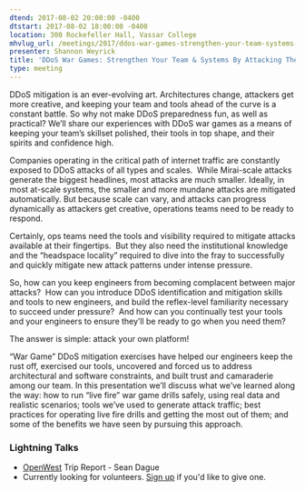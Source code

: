 ```yaml
---
dtend: 2017-08-02 20:00:00 -0400
dtstart: 2017-08-02 18:00:00 -0400
location: 300 Rockefeller Hall, Vassar College
mhvlug_url: /meetings/2017/ddos-war-games-strengthen-your-team-systems-by-attacking-them
presenter: Shannon Weyrick
title: 'DDoS War Games: Strengthen Your Team & Systems By Attacking Them'
type: meeting
---
```



DDoS mitigation is an ever-evolving art. Architectures change, attackers get more creative, and keeping your team and tools ahead of the curve is a constant battle. So why not make DDoS preparedness fun, as well as practical? We’ll share our experiences with DDoS war games as a means of keeping your team’s skillset polished, their tools in top shape, and their spirits and confidence high.

Companies operating in the critical path of internet traffic are constantly exposed to DDoS attacks of all types and scales.  While Mirai-scale attacks generate the biggest headlines, most attacks are much smaller. Ideally, in most at-scale systems, the smaller and more mundane attacks are mitigated automatically. But because scale can vary, and attacks can progress dynamically as attackers get creative, operations teams need to be ready to respond.

Certainly, ops teams need the tools and visibility required to mitigate attacks available at their fingertips.  But they also need the institutional knowledge and the “headspace locality” required to dive into the fray to successfully and quickly mitigate new attack patterns under intense pressure.

So, how can you keep engineers from becoming complacent between major attacks?  How can you introduce DDoS identification and mitigation skills and tools to new engineers, and build the reflex-level familiarity necessary to succeed under pressure?  And how can you continually test your tools and your engineers to ensure they’ll be ready to go when you need them?

The answer is simple: attack your own platform!

“War Game” DDoS mitigation exercises have helped our engineers keep the rust off, exercised our tools, uncovered and forced us to address architectural and software constraints, and built trust and camaraderie among our team. In this presentation we’ll discuss what we’ve learned along the way: how to run “live fire” war game drills safely, using real data and realistic scenarios; tools we’ve used to generate attack traffic; best practices for operating live fire drills and getting the most out of them; and some of the benefits we have seen by pursuing this approach.

### Lightning Talks
- [OpenWest](https://www.openwest.org/) Trip Report - Sean Dague
- Currently looking for volunteers. [Sign up](http://mhvlug.org/contact/Lightning-Talk) if you'd like to give one.